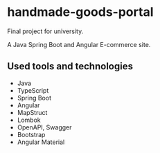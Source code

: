 # handmade-goods-portal
Final project for university.

A Java Spring Boot and Angular E-commerce site.

## Used tools and technologies
 - Java
 - TypeScript
 - Spring Boot
 - Angular
 - MapStruct
 - Lombok
 - OpenAPI, Swagger
 - Bootstrap
 - Angular Material
